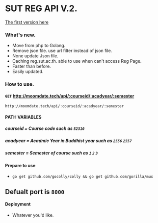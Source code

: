 # SUT REG API V.2.
[The first version here](https://github.com/moomdate/API-SUT-REG)

### What's new.
- Move from php to Golang.
- Remove json file. use url filter instead of json file.
- None update Json file.
- Caching reg.sut.ac.th. able to use when can't access Reg Page.
- Faster than before.
- Easily updated.

### How to use.
 
#### `GET` http://moomdate.tech/api/:courseid/:acadyear/:semester
`http://moomdate.tech/api/:courseid/:acadyear/:semester`
#### PATH VARIABLES
##### courseid = Course code such as `52310`
##### acadyear = Acadmic Year in Buddhist year such as `2556` `2557`
##### semester = Semester of course such as `1` `2` `3`


#### Prepare to use
- `go get github.com/gocolly/colly && go get github.com/gorilla/mux`
## Defualt port is `8000`
#### Deployment
 - Whatever you'd like.